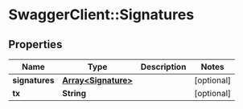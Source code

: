 # SwaggerClient::Signatures

## Properties
Name | Type | Description | Notes
------------ | ------------- | ------------- | -------------
**signatures** | [**Array&lt;Signature&gt;**](Signature.md) |  | [optional] 
**tx** | **String** |  | [optional] 


